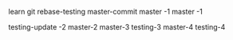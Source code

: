 learn git rebase-testing
master-commit
master -1
master -1

testing-update -2
master-2
master-3
testing-3
master-4
testing-4
